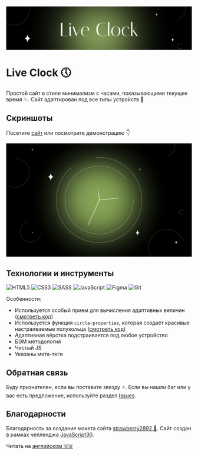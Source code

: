 ![Live Clock](assets/readme/art.png)

# Live Clock :clock5:

Простой сайт в стиле минимализм с часами, показывающими текущее время :sparkles:. Сайт адаптирован под все типы устройств :iphone:

## Скриншоты

Посетите [сайт](https://id-andyyy.github.io/Live-Clock/) или посмотрите демонстрацию :point_down:

[![Demo gif](assets/readme/demo.gif)](https://id-andyyy.github.io/Live-Clock/)

## Технологии и инструменты

![HTML5](https://img.shields.io/badge/html5-%23E34F26.svg?style=for-the-badge&logo=html5&logoColor=white)
![CSS3](https://img.shields.io/badge/css3-%231572B6.svg?style=for-the-badge&logo=css3&logoColor=white)
![SASS](https://img.shields.io/badge/SASS-hotpink.svg?style=for-the-badge&logo=SASS&logoColor=white)
![JavaScript](https://img.shields.io/badge/javascript-%23323330.svg?style=for-the-badge&logo=javascript&logoColor=white&color=yellow)
![Figma](https://img.shields.io/badge/figma-%23F24E1E.svg?style=for-the-badge&logo=figma&logoColor=white&color=ad63f7)
![Git](https://img.shields.io/badge/git-%23F05033.svg?style=for-the-badge&logo=git&logoColor=white&color=f14e32)

Особенности:
- Используется особый прием для вычисления адаптивных величин ([смотреть код](https://gist.github.com/id-andyyy/92bffcaa37c60c395324fe26b1a518d6))
- Используется функция `circle-properties`, которая создаёт красивые настраиваемые полукольца ([смотреть код](scss/style.scss))
- Адаптивная вёрстка подстраивается под любое устройство
- БЭМ методология
- Чистый JS
- Указаны мета-теги

## Обратная связь

Буду признателен, если вы поставите звезду :star:. Если вы нашли баг или у вас есть предложение, используйте раздел [Issues](https://github.com/id-andyyy/Live-Clock/issues).

## Благодарности

Благодарность за создание макета сайта [strawberry2892 :strawberry:](https://github.com/strawberry2892). Сайт создан в рамках челленджа [JavaScript30](https://javascript30.com/).

Читать на [английском :uk:](README.md)